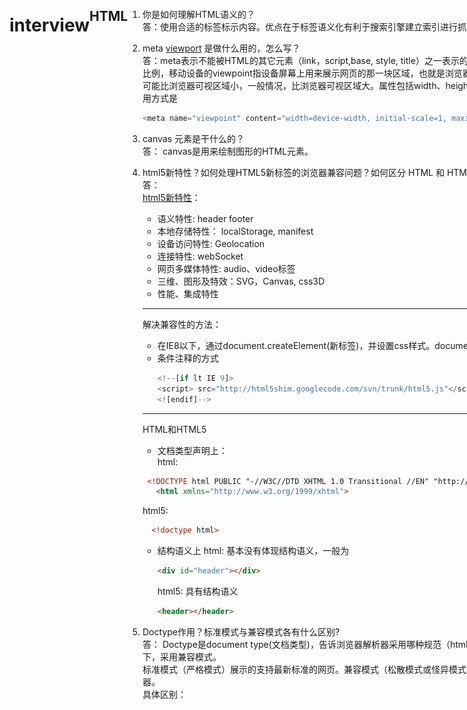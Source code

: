 # interview

 ## HTML
  1. 你是如何理解HTML语义的？  
    答：使用合适的标签标示内容。优点在于标签语义化有利于搜索引擎建立索引进行抓取，有助于构建良好的HTML结构，便于团队开发和维护。
  2. meta [viewport](http://blog.doyoe.com/2015/10/13/mobile/%E7%A7%BB%E5%8A%A8%E5%89%8D%E7%AB%AF%E7%AC%AC%E4%B8%80%E5%BC%B9%EF%BC%9Aviewport%E8%AF%A6%E8%A7%A3/) 是做什么用的，怎么写？  
    答：meta表示不能被HTML的其它元素（link，script,base, style, title）之一表示的任何元素信息。viewpoint让web开发者控制视口的尺寸及比例，移动设备的viewpoint指设备屏幕上用来展示网页的那一块区域，也就是浏览器上用来展示网页的那部分，可能比浏览器的可视区大，也可能比浏览器可视区域小，一般情况，比浏览器可视区域大。属性包括width、height、initial-scale、maximum-scale、minimum-scale,使用方式是  

      ````javascript
      <meta name="viewpoint" content="width=device-width, initial-scale=1, maximum-scale=1">
      ````
  3. canvas 元素是干什么的？  
    答： canvas是用来绘制图形的HTML元素。
  4. html5新特性？如何处理HTML5新标签的浏览器兼容问题？如何区分 HTML 和 HTML5？  
    答：  
    [html5新特性](http://www.ganecheng.tech/blog/52819118.html)：
      - 语义特性: header footer
      - 本地存储特性： localStorage, manifest
      - 设备访问特性: Geolocation
      - 连接特性: webSocket
      - 网页多媒体特性: audio、video标签
      - 三维、图形及特效：SVG，Canvas, css3D
      - 性能、集成特性  
      ****
      解决兼容性的方法：  
      - 在IE8以下，通过document.createElement(新标签)，并设置css样式。document.createElement('header'), header {display: block};
      - 条件注释的方式
        ```javascript
        <!--[if lt IE 9]>  
        <script> src="http://html5shim.googlecode.com/svn/trunk/html5.js"</script>  
        <![endif]-->
        ```
      ***
      HTML和HTML5
      - 文档类型声明上：    
        html:

       ```html
        <!DOCTYPE html PUBLIC "-//W3C//DTD XHTML 1.0 Transitional //EN" "http://www.w3.org/TR/xhtml1/DTD/xhtml1-transitional.dtd">
          <html xmlns="http://www.w3.org/1999/xhtml">
       ```

        html5: 
        ```html
          <!doctype html>  
        ```
      
      - 结构语义上 
        html: 基本没有体现结构语义，一般为

        ```html
        <div id="header"></div>
        ```
        html5: 具有结构语义

        ```html
        <header></header>
        ```

  5. Doctype作用？标准模式与兼容模式各有什么区别?  
    答： Doctype是document type(文档类型)，告诉浏览器解析器采用哪种规范（html、xhtml）来解析页面，Doctype不存在或格式错误的情况下，采用兼容模式。  
    标准模式（严格模式）展示的支持最新标准的网页。兼容模式（松散模式或怪异模式）展示的是兼顾传统浏览器的网页，向后兼容老式浏览器。  
    具体区别：
  
  类别|     标准模式     |     兼容模式    
  ------------- | ---------------- | -------------- 
  盒模型 | width=元素内容宽度(content-box) | width=width + padding + border(box-sizing: border-box)
  百分比/行内高度 | 给span设置宽高不生效；块级元素的父元素没有高度，子元素的百分比高度无效 | 有效
  margin: auto | 水平居中有效 | 无效，可用text-align解决  

  6. [用户访问页面到最终渲染的整个过程？](https://juejin.im/entry/59e1d31f51882578c3411c77)  
    用户输入url,浏览器向服务器发送请求，获取html,然后进入HTML渲染机制。首先，根据HTML生成DOM树；其次，根据css和js重排页面 
    https://segmentfault.com/a/1190000009317496 
  7. 你对页面进行性能优化的思路和思想是什么？  
  答： 减少http请求; 减少DOM操作，避免不必要的重绘和重排;压缩文件体积；采用CDN；  

## CSS
  1. 说说盒模型？ box-sizing常用的属性有哪些？分别有什么作用？   
    答：css盒模型是css规范的一个模块，每个元素由一个方形的盒子表示。
    该盒子包含有内容区域（content）、内边框区域(padding)、边框区域(border)、外边框区域(margin)  
      内容区域：元素真实内容，包含背景、颜色或图片，大小为content-box  
      内边距区域padding: 如果内容区域设置了背景、颜色或图片，这些样式为延伸到padding上 

      ```html
      <div class="parent">
        <div class="child"></div>
      </div>
      .parent {
        width: 200px;
        height: 100px;
        background: #faa;
      }
      .child {
        width: 100%;
        height: 100%;
        border: 10px solid yellowgreen;
        padding: 10px;
        margin: 10px;
      }
      ```

      box-sizing的常用属性：  
      - content-box是默认属性(w3c标准盒模型)，width和height只是内容的宽和高，并不包括padding、border、margin。上面展示的child实际渲染的宽高为260 * 160

      <img src="https://raw.githubusercontent.com/xiaosunJessica/interview/master/images/content-box.png" alt="GitHub" title="content-box" width="200" height="200" />

      - border-box(IE盒模型), width和height包含了padding和border,但不不含margin。上面展示的child实际渲染的宽高为220 * 120,多了margin的宽高  
      <img src="https://raw.githubusercontent.com/xiaosunJessica/interview/master/images/border-box.png" alt="GitHub" title="border-box" width="200" height="200" />
      
  2. 如何居中  
     **水平居中**
     - 容器上定义一个width,然后设置margin: auto  
     - 父容器的text-align: center,子容器的display:inline-block
     - 绝对定位，left: 50%; （margin-left: -宽度/2 或者css3 transform: translate(-宽度/2, 0),其中宽度不确定情况可以使用translate(-50%, 0)）
     - flex方式， justify-content: center

     **垂直居中**
     - 单行文本line-height  
     - 行内块级元素 display:inline-block; vertical-align: middle;
     - 元素高度不定，vertical-align只在父层为td或th时生效，并且父元素display: table，其它不起作用, 子元素display: table-cell; vertical-align:middle;  
      - 绝对定位，top: 50%; （margin-top: -高度/2 或者css3 transform: translate(0, -高度/2),其中高度不确定情况可以使用translate(0，-50%)）
     - flex方式，align-items: center;

  3. 选择器优先级如何确定  
    答： 内联样式 > id选择器（0100） > 类选择器（属性选择器，伪类）（0010） > 类型选择器（伪元素）（0001）> 通配符（0000）  
    ！important会覆盖以上所有。
  4. BFC 是什么？  
    答：[BFC](https://www.jianshu.com/p/66632298e355)即为Block-formatting-context(块级格式化上下文)，它是页面的一块渲染区域，这个区域与外部无关。它有自己的渲染规则，决定了子元素的位置以及和其它元素的关系和作用。  

     **规则**

      - 内部的box垂直方向一个一个放置 
      - 垂直方向距离由margin决定，相邻两个box的margin会发生重叠。
      - BFC是页面上的独立区域，不受外面元素的影响。 
      - 每个元素的margin box左边，与包含块的border box左边相接触
      - BFC区域不会与float box重叠
      - 计算BFC的高度时，浮动元素参与计算  

      **哪些会生成BFC**

      - 根元素
      - float不为none 
      - position为absolute或fixed   
      - display: inline-block, table-cell, table-caption, flex, inline-flex
      - overflow为hidden, scroll, auto(不为hidden)                             
  5. 为什么清除浮动？如何清除浮动？  
    答：  
    **原因** 

      一个块级元素的高度如果没有设置height,那么其高度由子元素撑开，如果子元素设置float,它脱离了文档流，父元素的高度会忽略。
      为了使父元素高度撑起来，需要清除浮动。

      **方法**  

      清除浮动包括操作父元素和操作子元素  

      - 对父元素进行操作 

      ```html
      <div id="parent" class="clearfix">
        <div>float1</div>
        <div>float2</div>
      </div>
      #parent {
        overflow: hidden/auto; // 这种方式是触发父元素的BFC
        zoom: 1; // 主要针对IE低版本设置的
      }
      #parent {
        display: inline-block;
      }
      ```

      - 对子元素进行操作 

      ```html
      <div id="parent" class="clearfix">
        <div>float1</div>
        <div>float2</div>
        <div class="clear"></div>
      </div>
      .clear {
        clear: both;
      }
      <!--下面这种方式也可以成为操作父元素 -->
      .clearfix:after {
        content: '';
        display: table/block;
        clear: both;
      }
      ```

  6. 页面导入样式时，使用link和@import有什么区别？  
    答：

      - 加载内容： link是xhtml标签，除了能加载css外，还能加载rss(简单信息聚合——xml文件)；@import只能加载css文件
      - 加载顺序: link在页面载入的同时加载；@import的css是在页面加载完毕后被加载。
      - 兼容性问题： link无兼容性问题; @import是css2.1里提出的，低版本不兼容
      - dom控制问题: link样式，在js中操作dom可修改样式；@import不支持修改

  7. CSS3哪些新特性? 新增伪类有那些？  
    答：css3新特性：圆角（border-radius）、阴影（box-shadow\text-shadow）、渐变（gradients）、过度与动画（transition and animations）,新的布局方式：多列布局（column）、flex、grid。  
    新增伪类： 
     
      新增伪类 | 作用
      -------- | -------
      p:first-of-type | 选择该父节点下的首个p元素
      p:last-of-type | 选择该父节点下的最后p元素
      p:only-of-type | 选择该父节点下，含有一个p元素的p节点，p可以有兄弟节点
      p:only-child | 选择该父节点下，含有唯一一个元素且为p,不含有兄弟节点
      p:nth-child | 选择该父节点下的第n个p节点
      p:nth-last-child | 选择该父节点下的倒数第n个p节点
      p:last-child | 选择该父节点下的最后一个p节点
      p: empty | 选择没有子节点的p
      :not(p) | 选择非p的每个元素

  8. 说下行内元素和块级元素的区别？行内块元素的兼容性使用？  
    答： 
      - 布局上： 行内元素在一行展示，水平排列；块级元素占据一行，垂直排列
      - 结构上： 行内元素不可以插入块级元素，块级元素可以插入行内元素
      - 属性上： 行内元素设置width、height无效，margin和padding上下无效。比较常用的行内元素： a、b、em、i、img、input、label、span、strong、sub、sup、textarea 

      行内块元素的兼容性使用：  

        ```html
          div {
            *display: inline;
            *zoom: 1; // 触发haslayout
            // display: inline-block; 添加后兼容所有浏览器
          } 
        ```
  9. zoom的作用

      - 检查页面是否闭合
      - 样式排除法
      - 检查是否清除浮动
      - IE是否触发haslayout  
  10. [父容器width和height分别为200 * 100， 子元素设置margin:50%时](http://blog.doyoe.com/2013/11/30/css/margin%E7%B3%BB%E5%88%97%E4%B9%8B%E7%99%BE%E5%88%86%E6%AF%94/)  
  （考点包括margin百分比都是针对宽度，内联的上下都不起作用）  
  a. 子元素的margin的百分比针对于父元素的Width  
  b. 子元素margin:50%时，左右margin为100px,加自身的width超出了父元素宽度的范围，此时后面的元素会换行。因此，图中的'2222'虽然是inline-block方式，也在下一行。除非前一个margin的左右百分比之和小于50%,才会展示在一排  
  c. 图中可以看出，子元素margin-top也是50%,所以父元素没有全包子元素，如果希望父元素全包子元素，可以通过在父元素添加overflow: scroll破坏BFC  
  <img src="https://raw.githubusercontent.com/xiaosunJessica/interview/master/images/margin-percent.png" alt="GitHub" title="border-box" width="300" height="300" />
  11. [使用css重新定义checkbox](https://github.com/xiaosunJessica/interview/blob/master/html/css-checkbox.html)  
    a. 结合input[type='checkbox']和label  
    b. input[type='checkbox']隐藏掉, label添加伪元素放在input位置处  
    c. input状态为checked时，将label的伪元素content进行修改

  12. AB里面的容器不等高，如何做到使两个背景等高？  
    a. 通过flex方式，让父元素display: flex;  
      <img src="https://raw.githubusercontent.com/xiaosunJessica/interview/master/images/AB2.png" alt="GitHub" title="border-box" width="300" height="300" />  
    b. 通过position方式，例如：左侧高度固定，父元素position: relatvie; 右侧position: absolute; top: 0; bottom;  
      <img src="https://raw.githubusercontent.com/xiaosunJessica/interview/master/images/AB1.png" alt="GitHub" title="border-box" width="300" height="300" />  
    c. 父元素display: table; 两个子元素display: table-cell.  
      <img src="https://raw.githubusercontent.com/xiaosunJessica/interview/master/images/AB3.png" alt="GitHub" title="border-box" width="300" height="300" />  
    d. 父元素使用display: grid; grid-template-colums: 1fr 200px;分为两列，子元素通脱grid-colum: 1/2占左边，另个占右边。  
     <img src="https://raw.githubusercontent.com/xiaosunJessica/interview/master/images/AB4.png" alt="GitHub" title="border-box" width="300" height="300" /> 

  13. position的理解  

      取值 | 描述  
      -------| ---------  
      static | 正常布局，top、bottom、left、right、z-index不起作用 
      relatvie | 会留空白，放在正常位置上  
      absolute | 脱离文档，不留空白，相对于非static的祖先元素定位 
      fixed | 脱离文档，不留空白，相对于屏幕视口的位置定位   
  
  14. 右边宽度固定，左侧自适应  
    - flex 
    ````html
    <style>
      body{
          display: flex;
      }
      .left{
          background-color: rebeccapurple;
          height: 200px;
          flex: 1;
      }
      .right{
          background-color: red;
          height: 200px;
          width: 100px;
      }
      </style>
      <body>
          <div class="left"></div>
          <div class="right"></div>
      </body>
    ````  
    - float 

    ````html
      div {
          height: 200px;
      }
      .left {
          float: right;
          width: 200px;
          background-color: rebeccapurple;
      }
      .right {
          margin-right: 200px;
          background-color: red;
      }
    ````  

     - position 
    
    ````html
      body {
          position: relatvie;
      }
      .left {
          position: absolute;
          right: 0;
          width: 200px;
          background-color: rebeccapurple;
      }
      .right {
          margin-right: 200px;
          background-color: red;
      }
    ````  
    - grid  
    ````html
      body {
        display: grid;
        grid-template-columns: 1fr 200px;  // /第一列1fr自适应，第二列200固定
      }
      .left {
        grid-column: 1/2;
        background: red;
      }
    ````
  15. [px、em、rem](http://www.runoob.com/w3cnote/px-em-rem-different.html)  
  答：    
    px是相对于显示器屏幕分辨率而言的。  
    em是相对于当前对象的文本的字体尺寸，如果当前对行内文本的字体尺寸未被设置，则依次向上查找直到相对于浏览器的默认字体  
    rem是相对于html根元素（比较推荐）  
    最后浏览器默认字体是16px,要设置一对一的对应关系，需要设置font-size：62.5%

## JS
  1. JS 有哪些数据类型？  
    答： js基本数据类型：String、Number、Boolean、Null、undefined。混合数据类型Object(Array)
  2. [Promise 怎么使用?](https://github.com/xieranmaya/blog/issues/3)  
      [promise原理与实现](https://juejin.im/post/5a59f8b5f265da3e3a6dbec3#heading-10)
      promise函数时同步的，promise.then函数时异步的setTimeout

      ````javascript
      //声明一个对象
      var promise = new Promise(function(resolve, reject) {
        console.info()
      })

      promise.then();
      ````

  3. AJAX 手写一下(基本步骤)?  

      ````javascript
      // 实例化对象
      var xhr = new XMLHTTPRequest();

      //指定相应函数
      xhr.onreadystatechange = function() {
        if (xhr.readyState ==4) {
          if (xhr.status >= 200 && xhr.status < 300 || xhr.status == 304) {
              // success
          } else {
              // error
          }
        }
      }

      //指定请求
      xhr.open(method, url, async);

      // 发送请求
      xhr.send()
      ````

      [ajax清除缓存的方法](https://segmentfault.com/q/1010000002960260)：url + Math.random()

      使用Promise实现ajax???  
      答：

      ````javascript
      var request = (opts) => {
        return new Promise(function(resolve, reject) {
          var xhr = new XMLHTTPRequest();
          xhr.onreadystatechange = function() {
            if (xhr.readyState ==4) {
              if (xhr.status >= 200 && xhr.status < 300 || xhr.status == 304) {
                  resolve()
              } else {
                  reject()
              }
            }
          }
          xhr.open(opts.method, opts.url, opts.ansyc);
          xhr.send() // 如果是post方式，xhr.send(data)
        })
      }
      ````

  4. 闭包是什么?函数表达式与函数声明的区别？什么情况下使用闭包?  
    答： 闭包是在函数外依然能访问函数里的内容。  
    函数声明包括函数名和函数体function func() {},函数表达式是将函数定义为表达式语句的一部分 var func = function() {}  
      闭包使用场景： 高阶函数，科里化函数（curry）
  5. 什么是立即执行函数？使用立即执行函数的目的是什么？  
    答：立即执行函数就是声明一个匿名函数，并马上调用它。使用立即执行函数的目的是创建一个独立的作用域
  6. async/await 语法了解吗？  
    答：async返回的是promise对象，一旦遇到await就会先返回，等到异步操作完成再接着执行函数体内后面的语句。async函数内部的异步操作执行完，才会执行then方法指定的回调函数。await命令后面是一个promise对象，如果不是，会被立即转换成resolve的promise对象。await后面的promise变成reject后，async函数会中断，没有执行的函数也不会继续执行，为解决该问题可以采用try...catch方式
  7. 如何实现浅拷贝和深拷贝？  
    答：浅拷贝是拷贝原对象的引用；浅拷贝只是将对象的各个属性一次进行拷贝，不会进行递归拷贝

      ````javascript
        function shallowCopy(source) {
          var targetObj = source.constructor === Array ? [] : {}
          for(var key in source) {
            targetObj[key] = source[key]
          }
          return targetObj
        }
      ````
      深拷贝是拷贝出一个新的实例，新实例和之前的实例互不影响。深拷贝不仅将各个对象的属性拷贝出来，而且会递归拷贝各个属性所包含的对象。  

      ````javascript
        function deepCopy(source) {
          var targetObj = source.constructor === Array ? [] : {}
          for (var key in source) {
            if (source[key] && typeof source[key] === 'object') {
              <!--targetObj[key] = source[key].constructor === Array ? [] : {}-->
              targetObj[key] = deepCopy(source[key])
            } else {
              targetObj[key] = source[key]
            }
          }
          return targetObj
        }

        //利用JSON序列化实现的深拷贝
        function deepCopy(source) {
          return JSON.parse(JSON.stringify(source))
        }
      ````
  8. [如何实现数组去重？](https://github.com/mqyqingfeng/Blog/issues/27)  
    答：
     - 第一种原始方法：对原数组进行遍历，并在新数组中遍历是否含有，含有就不添加不含有就添加  

      ````javascript
          function unique(arr) {
            var res = [];
            for (var i = 0; i < arr.length; i++) {
              for (var j = 0; j < res.length; j++) {
                if (arr[i] === res[j]) {
                  break;
                }
              }
              if (j === res.length) {
                <!-- 说明res还没有arr[i] -->
                res.push(arr[i])
              }
            }
            return res
          }
      ````

     - indexOf方法

      ````javascript
        function unique(arr) {
          var res = [];
          for (var i = 0; i < arr.length; i++) {
            if (res.indexOf(arr[i]) === -1) {
              res.push(arr[i]);
              continue;
            }
          }
          return res
        }
      ````
      - 排序后去重
      ````javascript
        function unique(arr) {
          var sortArr = arr.sort();
          var res = [];
          var monitor = null
          for (var i = 0; i < sortArr.length -1; i++) {
            if (!monitor || monitor !== sortArr[i]) {
              res.push(sortArr[i]);
            }
            monitor = sortArr[i]
          }
          return res
        }
      ````
      - filter方法(推荐)

      ````javascript
        function unique(arr) {
          return arr.filter((item, index, array) => array.indexOf(item) === index)
        }
      ````
      - es6方法

      ````javascript
        es6数据结构Set类似于数组，但成员唯一，没有重复值。
        function unique(arr) {
          var res = new Set(arr);
          return [...res]
        }

        Array.from方法可以将 Set 结构转为数组。
        
        function unique(arr) {
          var res = new Set(arr);
          return Array.from(new Set(array));
        }
      ````

      为数组设计一个distinct方法  
      如：[1,2,3,1,'2'].distinct() = [1,2,3,'2'],请提供几种思路，至少写一个  

      ````javascript
      Array.prototype.distinct = function() { //这里不适合用箭头函数，不然this指向window
        let arr = this;
        return arr.filter((item, index, arr) => arr.indexOf(item) === index)
      }
      ````

  9. 如何用正则实现 string.trim() ？  
    答：String.prototype.trim = () => this.replace(/^[\s\uFEFF\xA0]+|[\s\uFEFF\xA0]+$/, '');

  10. prototype和__proto__的关系是什么？    
    答：prototype只有构造函数才有该属性，后天赋于的。  
    proto/[[prototype]]是任何对象都有的，是私有的，天生自带的; 
    __proto__是js的非标准但浏览器支持的属性。链关系的查找通过__proto__方式，如：obj.__proto__.__proto__  

      <img src="https://raw.githubusercontent.com/xiaosunJessica/interview/master/images/prototype.png" alt="GitHub" title="prototype" width="400" height="100" />
  11. JS 如何实现继承？  
    答：  
      - 类继承  

        ````javascript
          var obj = { a: 1}
          var myObj = Object.create(obj)
          myObj.a    // 1
        ````  
      - 构造器继承 

        ````javascript
        var Foo = function() {
          this.str = 'foo';
        }
        Foo.prototype = {
          get: function() {
            return this.str
          },
          set: function(val) {
            this.str= val
          }
        }
        var bar = new Foo();
        bar.str // foo
        ```` 

      - [原型继承](https://www.liaoxuefeng.com/wiki/001434446689867b27157e896e74d51a89c25cc8b43bdb3000/0014344997013405abfb7f0e1904a04ba6898a384b1e925000)  

        ````javascript
          function Foo(name) {
            this.name = name
          }
          Foo.prototype.myName = function() {
            return this.name
          }
          function Bar(name, label) {
            Foo.call(this,name) 
            this.label = label
          }
          Bar.prototype = Object.create(Foo.prototype);
          Bar.prototype.constructor = Bar;
          Bar.prototype.myLabel = function() {
            return this.label
          }
          var test = new Bar('helloName', 'helloLabel');
          test.myLabel();  // hellloLabel
          test.myName();  // hellloName
        ````

      - Mixin  

        ````javascript
          function Mixin(sourceObj, targetObj) {
            for (var key in sourceObj) {
              if (!targetObj[key]) {
                targetObj[key] = sourceObj[key]
              }
            }
            return targetObj
          }
        ````

      - 寄生继承  

        ````javascript
          function Vehicle() {
            this.engines = 1
          }
          Vehicle.prototype = {
            ignition: function() {
              console.info('turning on my engine')
            },
            drive: function() {
              this.ignition();
              console.info('steering and moving forward')
            }
          }
          /*寄生类*/
          function Car() {
            var car = new Vehicle();
            car.wheels = 4;
            var vehDrive = car.drive;
            car.drive = function () {
              vehDrive.call(this);
              console.info('car drive')
            }
            return car
          }

          var myCar = new Car();
        ````
      - es6的class方式  

        ````javascript
          class A {
            constructor(str) {
              this.str = str;
            }
          }

          class B extends A {
            constructor(str) {
              super(str)
            }
          }
        ````
      - call和apply修改this指向的继承

  12. 至少 3 种强制类型转换和 2 种隐式类型转换?    
    答： 强类型转换：String、Number、Boolean  
        隐式类型转换：  
        (1) 字符串 + 数字， 数字转换为字符串。'a' + 1 -> 'a1'  
        (2) 数字减字符串，字符串转数字。如果字符串不是纯数字就会转成NaN。 1 - 'a' -> NaN; 1 - '-2' -> -1  
        (3) 乘、除、大于、小于算法同(2)  
        (4) == 
         - undefined等于null; undefined == null;  
         - 字符串和数字比较时，字符串转数字。  
         - 数字为布尔比较时，布尔转数字。  
         - 字符串和布尔比较时，两者转数字
  13. new操作符做了什么？  
    答：   
    a. 创建一个新的对象  
    b. 这个新对象会执行[[prototype]]/__proto__链接  
    c. 这个新对象会绑定到函数，调用this  
    d. 如果函数没有返回其它对象，那么new表达式中的函数调用会自动绑定这个新对象  
  14. null和undefined的区别？如何判断为NaN数据？  
    答：null是一个表示“无”的对象，转为数值时为0, typeof null输出“object”  
        (1) 作为函数的参数，表示该函数的参数是对象  
        (2) 作为对象原型链的终点  
        - - -

      undefined是一个表示“无”的原始值，转化数值为NaN, typeof undefined输出"undefined"  
          (1) 变量声明了，但没有赋值，等于undefined  
          (2) 调用函数时，应该提供的参数没有提供，该参数等于undeined;  
          (3) 对象没有赋值的属性，该属性的值为undefined  
          (4) 函数没有返回值时，默认返回undefined  

      当算术运算返回一个未定义或无法表示的值时，NaN就产生了。NaN的值表示不是一个数字(Not a number),typeof NaN 输出“number”,判断NaN方法
        (1)Number.isNaN()或者isNaN  
        (2)如果isNaN函数的参数不是Number类型，isNaN会先尝试将参数转换为数值再判断  

        ````javascript
          var isNaN = function(value) {
            var n = parseInt(value);
            return n !== n
          }
        ````
        (3)和全局isNaN相比，Number.isNaN不会进行强制转换
        ````javascript
        Number.isNaN = Number.isNaN || function(value) {
          return typeof value === "number" && isNaN(value)
        }
        ````
      
  15. call() 和 apply() 的区别和作用， bind？  
    答：call和apply用来调用函数，call参数一个一个传入，apply参数是以数组方式。都属于立即执行。call和apply作用是改变this指向。  
      bind绑定后会生成新的函数，调用时才执行，并不会立即执行
  16. JavaScript 的 typeof 返回哪些数据类型?  
    答：typeof返回数据类型string、number、boolean、undefined、object、Symbol、Function
  17. [DOM 事件模型是什么？](http://javascript.ruanyifeng.com/dom/event.html)  
    答：a: EventTarget接口的三个实例方法： 

        - addEventListener: 绑定事件的监听函数，可以添加多个监听函数，能指定是在捕获还是冒泡阶段触发监听函数
        - removeEventListener: 移除事件的监听函数  
        - dispatchEvent: 触发事件 

        b: HTML的on-属性（只在冒泡阶段触发，违反了HTML与javascript代码分离的原则，写在一起不利于代码分工）   
        c: 元素节点的事件属性，如div.onclick;也只在冒泡阶段触发，同一事件只能定义一个监听函数，定义多个时，后一个会覆盖前一个； div.onclick > on-属性
        d: 事件的传播:

        - 第一阶段: 从window对象传导到目标节点（上层传到底层）, 称为"捕获阶段"
        - 第二阶段: 在目标节点上触发，称为"目标阶段"
        - 第三阶段：从目标节点传导回window对象（底层传回到上层）,称为"冒泡阶段"

  18. [事件委托是什么？有什么好处？](https://zhuanlan.zhihu.com/p/26536815)  
    答：事件委托就是把一个元素相应事件的函数委托到另一个元素；一般来讲，把一个或一组元素的事件绑定到它的父层或更外层上面，真正绑定事件是在外层，当事件触发该元素上，通过冒泡触发它的外层元素，从而执行函数。  
    好处： 减少内存消耗，减少重复工作  
  19. 箭头函数考点

      ````javascript
      a => a // 返回a的值
      a => {a} // 返回undefined
      a => ({a}) // 返回对象，{a: a的值}
      a => ({[a]: a}) // 返回对象， {a的值： a的值}
      ````

      <img src="https://raw.githubusercontent.com/xiaosunJessica/interview/master/images/array-return.png" alt="GitHub" title="border-box" width="200" height="200" />  
  20. 'b' + 'a' + +'a' +'a'   // "baNaNa"   
      a. 考察+ '字符串'能隐式将字符串转数字类型  
      b. 将字符串转数字过程中，如果是数字类型会直接转换成数字，否则为NaN
  21. [0] == '0'  // true  
      [] == 0  // true  
      [] == []  // false  引用对象不一致  
      [] != []  // true 
      [] == {}  // false  引用对象不一致
  22.  

  ````html
  <div id="d">
    <div id="a"></div>
    <div id="b"></div>
    <div id="c"></div>
  </div>
  ````

  ````javascript
  var a = [
    document.getElementById('a'),
    document.getElementById('b'),
    document.getElementById('c'),
  ];
  var b = document.getElementById('d').getElementByTagName('div')
  ````
  请问a, b有什么异同？  
  答： a是数组; b是HTMLCollection,是一种伪数组   

  23. 实现空格分隔字符串
  如： 'Hello'.specify() = 'H e l l o'  
  
      ````javascript
        String.prototype.specify = function() {
          let string = this;
          return string.split('').join(' ')
        }
      ````

  24. 
  ````javascript
  function A() {

  }

  function B(a) {
    this.a = a
  }

  A.prototype.a = 1;
  B.prototype.a = 1;
  console.info(new A().a) // 输出1
  console.info(new B().a) // 输出 undefined
  ````
  考察的点： new对象时，构造函数初始化是否传值；原型链查找值，先从自身找起。  
  因为首先查找自身属性是否含有a,有就取值自己的（B含有，且为undefined）,否则，通过原型链查找原型链上的。  
25. [数组](https://developer.mozilla.org/zh-CN/docs/Web/JavaScript/Reference/Global_Objects/Array)和[字符串](https://developer.mozilla.org/zh-CN/docs/Web/JavaScript/Reference/Global_Objects/String)操作方法？  
26. 伪数组定义以及如何转数组？  
答：
  **定义** 

  - 伪数组是一个对象  
  - 伪数组必须含有length属性  
  - 如果length不为0，这数据结构必须按照下标存储  

  **判断是否为真数组**

  - arr instanceof Array 
  - Object.prototype.toString.call(arr) === '[object Array]'  

  **转真数组** 
  - Array.prototype.slice.call(arr)  
27. [原型的理解](https://github.com/xiaosunJessica/interview/blob/master/prototype.md) 
28. [数组降维](http://es6.ruanyifeng.com/#docs/generator)  
  ````javascript
  var arr = [1, [[2, 3], 4], [5, 6]];

  var flat = function* (a) {
    var length = a.length;
    for (var i = 0; i < length; i++) {
      var item = a[i];
      if (typeof item !== 'number') {
        yield* flat(item);
      } else {
        yield item;
      }
    }
  };

  for (var f of flat(arr)) {
    console.log(f);
  }
  ````  
  29. 什么情况下使用递归？
  30. 
  ````javascript
  obj = {
      name: 'a',
      getName : function () {
          console.log(this.name);
      }
  }
  var fn = obj.getName
  obj.getName()
  var fn2 = obj.getName()
  fn()
  ````

## HTTP
  1. HTTP 状态码知道哪些？  

   状态码        | 相应类别           | 原因短语  
   ------------- |--------------| --------
   1XX      | 信息性状态码 | 服务器正在处理请求 
   2XX      | 成功状态码      |   请求已正常处理完毕 
   3XX | 重定向状态码      |    需要进行额外操作以完成请求 
   4XX | 客户端错误状态码      |    客户端原因导致服务器无法处理请求 
   5XX | 服务器错误状态码      |    服务器原因导致处理请求出错 
  2. 301 和 302 的区别是什么？  
    答：301适合永久重定向，302是临时重定向  
  3. [HTTP 缓存怎么做？](https://github.com/xiaosunJessica/interview/blob/master/cache.md)  
  4. [Cache-Control 和 Etag 的区别是什么？](https://github.com/rccoder/blog/issues/12)  
    答：带条件的缓存方式Etag和last-modified, 分别对应request-headers下的if-none-match和if-modified-since,如果本地有相关资源的缓存，并且缓存的response headers下有etag或last-modified的情况，这时候去请求服务器，它就是带有条件的get。服务器接到带有该条件的请求，去判断缓存的资源是否是最新的，如果是最新的返回304,否则返回200。  
    另一个对上述的优化是在response headers里加Cache-Control: max-age=*****或expires:,两个若同时存在，则CaChe-Control优先级大于expires，这两个会在服务器请求之前。
  5. Cookie 是什么？Session 是什么？localstorage是什么？

      特性      |    Cookie     |     localStorage        | sessionStorage    
      ---------------------| ----------- | ----------- | ----------- 
      数据的生命周期 | 关闭浏览器后失效 | 除非被清除， 否则永久保存 | 当前会话有效，关闭浏览器清除 
      存放大小 | 4k左右 | 5M | 5M 
      与服务器通信 | 每次会携带在HTTP头中，cookie保存过多数据会带来性能问题 | 仅在客户端中，不参与服务器通信 | 仅在客户端中，不参与服务器通信   

      注意： localstorage只能存储字符串类型，如果需要存储对象，首先需要转换为字符串（JSON.stringify）。将字符串对象转换为字符串采用JSON.parse
  6. 同步和异步的区别?  
    答： 同步是实时处理，异步是分时处理。同步往往会阻塞，没数据过来就等着；异步不会阻塞，没数据来时可以做其它事，有数据了再去处理。同步一定程度上可以看成单线程，异步可以看做多线程
  7. GET 和 POST 的区别是什么？  
      GET用于请求数据，POST用于数据提交。GET方式体现在url上，会有长度限制，且不够安全。POST没长度限制，安全性也相对高点。  
  8. 怎么跨域？JSONP 是什么？CORS 是什么？postMessage 是什么？  
    答： 跨域是只要协议、域名、端口有任何一个不同，都被当做是不同的域。    
         CORS(Cross-Origin Resource Sharing)跨域资源共享：定义了必须在访问开宇资源时，浏览器与服务器应该如何沟通， 基本思想是使用自定义的HTTP头部让浏览器与服务器进行沟通，从而决定请求或相应是应该成功还是失败。  
         JSONP方式是将返回的数据包含在回调函数中使用，例如：  
        ````javascript
          <script type="text/javascript">
            function dosomething(jsondata){
                /*处理获得的json数据*/
            }
          </script>
          <script src="http://example.com/data.php?callback=dosomething"></script>
       ````

  JSONP的优点是不想ajax的XMLHttpRequest那样受同源策略的限制，兼容性更好，古老的浏览器也能使用，缺点是只能进行get方式，post不支持。  
  window.postMessage(message, targetOrigin)方法是html5新引入的特性，可以使用它来向其它window对象发送消息。
  9. [http 2.0对于http 1.x有哪些优点？](https://www.cnblogs.com/frankyou/p/6145485.html)  
  10. [XML和JSON的区别？](https://www.cnblogs.com/gslblog/p/6664641.html)  
  11. 浏览器的hash和history两种路由机制？
   hash是带#号的，浏览器发送url请求时，#后面的不会发送给服务端。#用于浏览器滚动到#后面值的位置。
   histroy更美观，每次输入都会发送请求，而且未找到资源会发出404错误。
  12. token

## WEBPACK
  1. [转译出的文件过大怎么办？](https://www.jianshu.com/p/367dc422393f)   
    答：  
     a: 代码压缩：UglifyJsPlugin,使用这个会使编译速度变慢，一般在生成环境启用。  
        b: 代码分割：
        ````javascript
        output: {
            path: __dirname + 'xx',
            publicPath: xxx,
            filename: 'bundle.js'
        }
        ````
        c: css单独打包
        ````javascript
        // 引入 css 单独打包插件
      var ExtractTextPlugin = require('extract-text-webpack-plugin');
      // 设置生成css 的路径和文件名，会自动将对应entry入口js文件中引入的CSS抽出成单独的文件
      var packCSS = new ExtractTextPlugin('./css/[name].min.css');

        ````
        d: 去除不必要的插件
        e: 提取第三方库
  2. [转译速度慢什么办？](http://www.cnblogs.com/imwtr/p/7801973.html)      
    答： a: 使用监听模式或热更新替换（--watch和hotModuleReplacementPlugin）  
    b: babel-loader开启缓存  
    c: 提取公共代码， 使用CommonsChunkPlugin提取公共模块，可减少文件体积，有助于浏览器的文件缓存
    d: 优化搜索路径，exclude的配置避免多余文件的查找
  3. 写过 webpack loader 吗？
  4. loader与plugin区别？  
    答： loader是一个转换器，作用于文件，主要用于将一个文件转换成另一文件类型，例如*.less使用less-loader转换为*.css。  
    plugin是一个扩展器，作用于webpack。

## React
  1. 你对 react 有什么理解？基于 react 的开发模式比起传统 jqurey 开发模式的最大优势(可以有几个)是什么？
  答： 理解： 通过Virtual DOM和Diff算法隔离DOM操作；采用单项数据流，可跟踪；组件化，JSX自定义标签，便于抽象化。
  优点：react无需直接操作DOM，事件通过改变state间接操作DOM
  2. react在setState后发生了什么（直接说了setState源码）  
  当this.setState调用后，新的State没有立即生效，而是通过ReactUpdate.batchedUpdate存入临时的队列中。当一个transaction完成后，才通过ReactUpdate.flushBatchedUpdates将所有临时state merge并计算新的props和state
  [思维发散问题](https://juejin.im/post/59a699fd6fb9a0247d4f5970
  )  
  3. flux解释
  4. 对react有什么了解（直接说了react中虚拟dom内部表示，mount过程源码和同步过程源码）
  5. combineReduces

## es6和es7的理解
[es6](http://www.cnblogs.com/changyangzhe/articles/5702241.html)
1. 迭代器（Iterator）与生成器（generator）  
  - [迭代器](http://es6.ruanyifeng.com/#docs/iterator)  
  作用有三个： 一是为各种数据结构提供统一的接口；二是使数据按照某种次序排列；三是使用for...of遍历。  
  ````javascript  
  function makeIterator(arrary) {
    var nextIndex = 0;
    return {
      next: function() {
        return nextIndex < array.length ? 
        {value: array[nextIndex]} :
        {done: true}
      }
    }
  }
  ````  
  一个数据结构只要具有Symbol.iterator属性，就可以认为是“可遍历的”（iterable）
  - [生成器](http://es6.ruanyifeng.com/#docs/generator)  
  Generator是一个状态机。调用Generator函数后，该函数并不执行，返回的也不是函数运行结果，而是一个指向内部状态的指针对象，也就是迭代器对象。  
  使用Generator实现斐波拉契数列   

  ````javascript
  function* fibonacci() {
    var [pre, cur] = [0 ,1];
    for(;;) {
      [pre, cur] = [cur, pre + cur];
      yield cur
    }
  }

  for (let n of fibonacci()) {
    if (n > 10) break;
    console.info(n)
  }
  ````
2. es7的装饰器、async/await 
3. var可以重复声明，而let不可以重复声明？  
答： var存在变量提升的问题，再次声明的时候，会忽略掉；let不存在变量提升，会导致暂时性死区的问题，必须先声明才使用。
## 各个模块化的了解

## git
  [rebase和merge区别](https://git-scm.com/book/zh/v1/Git-%E5%88%86%E6%94%AF-%E5%88%86%E6%94%AF%E7%9A%84%E5%8F%98%E5%9F%BA)  
  答： rebase是回到两个分支的共同祖先，根据当前分支，生成一系列文件补丁，然后以基底分支最后一个提交对象为新的起点，逐个应用补丁，最后生成一个新的提交对象。 (重复提交) 
  merge是将两个分支快照和共同祖先进行三方合并。

## front-end  
  1. 你对异步模型有哪些理解？
  2. 前后端分离的原理及意义？  
  答：原理：后端提供接口，前端获取数组呈现.  
  意义： 前后端解耦，同步开发，提高效率。